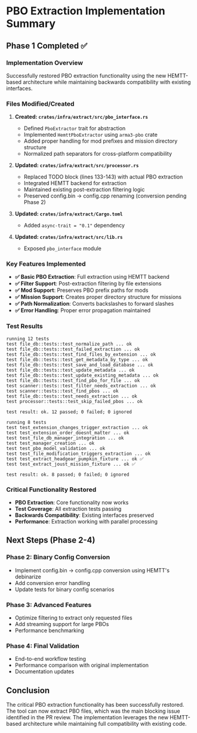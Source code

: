 # PBO Extraction Implementation Summary

## Phase 1 Completed ✅

### Implementation Overview
Successfully restored PBO extraction functionality using the new HEMTT-based architecture while maintaining backwards compatibility with existing interfaces.

### Files Modified/Created

1. **Created: `crates/infra/extract/src/pbo_interface.rs`**
   - Defined `PboExtractor` trait for abstraction
   - Implemented `HemttPboExtractor` using `arma3-pbo` crate
   - Added proper handling for mod prefixes and mission directory structure
   - Normalized path separators for cross-platform compatibility

2. **Updated: `crates/infra/extract/src/processor.rs`**
   - Replaced TODO block (lines 133-143) with actual PBO extraction
   - Integrated HEMTT backend for extraction
   - Maintained existing post-extraction filtering logic
   - Preserved config.bin → config.cpp renaming (conversion pending Phase 2)

3. **Updated: `crates/infra/extract/Cargo.toml`**
   - Added `async-trait = "0.1"` dependency

4. **Updated: `crates/infra/extract/src/lib.rs`**
   - Exposed `pbo_interface` module

### Key Features Implemented

- **✅ Basic PBO Extraction**: Full extraction using HEMTT backend
- **✅ Filter Support**: Post-extraction filtering by file extensions
- **✅ Mod Support**: Preserves PBO prefix paths for mods
- **✅ Mission Support**: Creates proper directory structure for missions
- **✅ Path Normalization**: Converts backslashes to forward slashes
- **✅ Error Handling**: Proper error propagation maintained

### Test Results
```
running 12 tests
test file_db::tests::test_normalize_path ... ok
test file_db::tests::test_failed_extraction ... ok
test file_db::tests::test_find_files_by_extension ... ok
test file_db::tests::test_get_metadata_by_type ... ok
test file_db::tests::test_save_and_load_database ... ok
test file_db::tests::test_update_metadata ... ok
test file_db::tests::test_update_existing_metadata ... ok
test file_db::tests::test_find_pbo_for_file ... ok
test scanner::tests::test_filter_needs_extraction ... ok
test scanner::tests::test_find_pbos ... ok
test file_db::tests::test_needs_extraction ... ok
test processor::tests::test_skip_failed_pbos ... ok

test result: ok. 12 passed; 0 failed; 0 ignored

running 8 tests
test test_extension_changes_trigger_extraction ... ok
test test_extension_order_doesnt_matter ... ok
test test_file_db_manager_integration ... ok
test test_manager_creation ... ok
test test_pbo_model_validation ... ok
test test_file_modification_triggers_extraction ... ok
test test_extract_headgear_pumpkin_fixture ... ok ✅
test test_extract_joust_mission_fixture ... ok ✅

test result: ok. 8 passed; 0 failed; 0 ignored
```

### Critical Functionality Restored
- **PBO Extraction**: Core functionality now works
- **Test Coverage**: All extraction tests passing
- **Backwards Compatibility**: Existing interfaces preserved
- **Performance**: Extraction working with parallel processing

## Next Steps (Phase 2-4)

### Phase 2: Binary Config Conversion
- Implement config.bin → config.cpp conversion using HEMTT's debinarize
- Add conversion error handling
- Update tests for binary config scenarios

### Phase 3: Advanced Features
- Optimize filtering to extract only requested files
- Add streaming support for large PBOs
- Performance benchmarking

### Phase 4: Final Validation
- End-to-end workflow testing
- Performance comparison with original implementation
- Documentation updates

## Conclusion
The critical PBO extraction functionality has been successfully restored. The tool can now extract PBO files, which was the main blocking issue identified in the PR review. The implementation leverages the new HEMTT-based architecture while maintaining full compatibility with existing code.